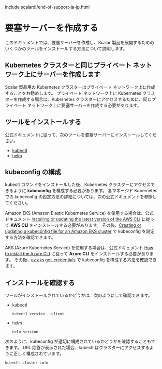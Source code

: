 include scalardl/end-of-support-ja-jp.html

# 要塞サーバーを作成する

このドキュメントでは、要塞サーバーを作成し、Scalar 製品を展開するためのいくつかのツールをインストールする方法について説明します。

## Kubernetes クラスターと同じプライベート ネットワーク上にサーバーを作成します

Scalar 製品用の Kubernetes クラスターはプライベート ネットワーク上に作成することをお勧めします。 プライベート ネットワーク上に Kubernetes クラスターを作成する場合は、Kubernetes クラスターにアクセスするために、同じプライベート ネットワーク上に要塞サーバーを作成する必要があります。

## ツールをインストールする

公式ドキュメントに従って、次のツールを要塞サーバーにインストールしてください。

* [kubectl](https://kubernetes.io/docs/tasks/tools/#kubectl)
* [helm](https://helm.sh/docs/intro/install/)

## kubeconfig の構成

kubectl コマンドをインストールした後、Kubernetes クラスターにアクセスできるように **kubeconfig** を構成する必要があります。 各マネージド Kubernetes での kubeconfig の設定方法の詳細については、次の公式ドキュメントを参照してください。

Amazon EKS (Amazon Elastic Kubernetes Service) を使用する場合は、公式ドキュメント [Installing or updating the latest version of the AWS CLI](https://docs.aws.amazon.com/cli/latest/userguide/getting-started-install.html) に従って **AWS CLI** をインストールする必要があります。 その後、[Creating or updating a kubeconfig file for an Amazon EKS cluster](https://docs.aws.amazon.com/eks/latest/userguide/create-kubeconfig.html) で kubeconfig を設定する方法を確認できます。

AKS (Azure Kubernetes Service) を使用する場合は、公式ドキュメント [How to install the Azure CLI](https://learn.microsoft.com/en-us/cli/azure/install-azure-cli) に従って **Azure CLI** をインストールする必要があります。 その後、[az aks get-credentials](https://learn.microsoft.com/en-us/cli/azure/aks?view=azure-cli-latest#az-aks-get-credentials) で kubeconfig を構成する方法を確認できます。

## インストールを確認する

ツールがインストールされているかどうかは、次のようにして確認できます。

* kubectl
  ```console
  kubectl version --client
  ```
* helm
  ```console
  helm version
  ```

次のように、kubeconfig が適切に構成されているかどうかを確認することもできます。 URL 応答が表示された場合、kubectl はクラスターにアクセスするように正しく構成されています。
```console
kubectl cluster-info
```
